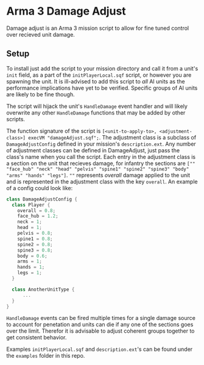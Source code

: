 # Arma 3 Damage Adjust
Damage adjust is an Arma 3 mission script to allow for fine tuned control over 
recieved unit damage.

## Setup
To install just add the script to your mission directory and call it from a unit's 
`init` field, as a part of the `initPlayerLocal.sqf` script, or however
you are spawning the unit. It is ill-advised to add this script to *all* AI 
units as the performance implications have yet to be 
verified. Specific groups of AI units are likely to be fine though. 

The script will hijack the unit's `HandleDamage` event handler and will likely
overwrite any other `HandleDamage` functions that may be added by other scripts.

The function signature of the script is `[<unit-to-apply-to>, <adjustment-class>] execVM "damageAdjust.sqf";`. The adjustment class is a subclass of `DamageAdjustConfig` defined in your mission's
`description.ext`. Any number of adjustment classes can be defined in DamageAdjust, just pass the 
class's name when you call the script. Each entry in the adjustment class is 
a section on the unit that recieves damage, for infantry the sections are
`["" "face_hub" "neck" "head" "pelvis" "spine1" "spine2" "spine3" "body" "arms" "hands" "legs"]`. 
`""` represents *overall* damage applied to the unit and is represented in the adjustment
class with the key `overall`. An example of a config could look like:

```cpp
class DamageAdjustConfig {
  class Player {
    overall = 0.8;
    face_hub = 1.2;
    neck = 1;
    head = 1;
    pelvis = 0.8;
    spine1 = 0.8;
    spine2 = 0.8;
    spine3 = 0.8;
    body = 0.6;
    arms = 1;
    hands = 1;
    legs = 1;
  }

  class AnotherUnitType {
      ...
  }
}
```

`HandleDamage` events can be fired multiple times for a single damage source to account
for penetation and units can die if any one of the sections goes over the limit. Therefor 
it is advisable to adjust coherent groups together to get consistent behavior.

Examples `initPlayerLocal.sqf` and `description.ext`'s can be found under the `examples`
folder in this repo.
